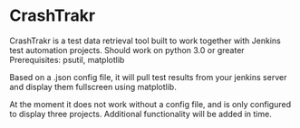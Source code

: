 # CrashTrakr

CrashTrakr is a test data retrieval tool built to work together with Jenkins test automation projects.
Should work on python 3.0 or greater
Prerequisites: psutil, matplotlib

Based on a .json config file, it will pull test results from your jenkins server and display them fullscreen using matplotlib.

At the moment it does not work without a config file, and is only configured to display three projects. Additional functionality will be added in time.